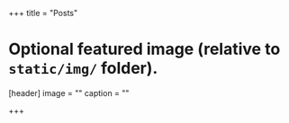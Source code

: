 +++
title = "Posts"

# Optional featured image (relative to `static/img/` folder).
[header]
image = ""
caption = ""

+++
